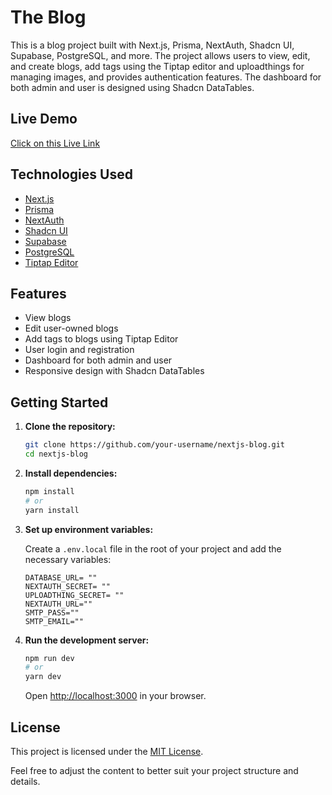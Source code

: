 # The Blog

This is a blog project built with Next.js, Prisma, NextAuth, Shadcn UI, Supabase, PostgreSQL, and more. The project allows users to view, edit, and create blogs, add tags using the Tiptap editor and uploadthings for managing images, and provides authentication features. The dashboard for both admin and user is designed using Shadcn DataTables.

## Live Demo
[Click on this Live Link](https://theblogs-ecru.vercel.app/)
## Technologies Used

- [Next.js](https://nextjs.org/)
- [Prisma](https://www.prisma.io/)
- [NextAuth](https://next-auth.js.org/)
- [Shadcn UI](https://ui.shadcn.com/)
- [Supabase](https://supabase.com/)
- [PostgreSQL](https://www.postgresql.org/)
- [Tiptap Editor](https://tiptap.dev/)


## Features

- View blogs
- Edit user-owned blogs
- Add tags to blogs using Tiptap Editor
- User login and registration
- Dashboard for both admin and user
- Responsive design with Shadcn DataTables

## Getting Started

1. **Clone the repository:**

   ```bash
   git clone https://github.com/your-username/nextjs-blog.git
   cd nextjs-blog
   ```

2. **Install dependencies:**

   ```bash
   npm install
   # or
   yarn install
   ```

3. **Set up environment variables:**

   Create a `.env.local` file in the root of your project and add the necessary variables:

   ```env
   DATABASE_URL= ""
   NEXTAUTH_SECRET= ""
   UPLOADTHING_SECRET= ""
   NEXTAUTH_URL=""
   SMTP_PASS=""
   SMTP_EMAIL=""

   ```

4. **Run the development server:**

   ```bash
   npm run dev
   # or
   yarn dev
   ```

   Open [http://localhost:3000](http://localhost:3000) in your browser.

## License

This project is licensed under the [MIT License](LICENSE).

Feel free to adjust the content to better suit your project structure and details.
